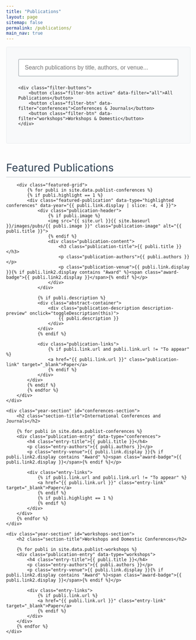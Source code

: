 ```yaml
---
title: "Publications"
layout: page
sitemap: false
permalink: /publications/
main_nav: true
---
```


<style>
.academic-header {
    border-bottom: 2px solid #2c3e50;
    padding-bottom: 2rem;
    margin-bottom: 3rem;
    text-align: center;
}

.academic-header h1 {
    font-size: 2.8rem;
    font-weight: 400;
    color: #2c3e50;
    margin-bottom: 0.5rem;
    letter-spacing: 1px;
}

.academic-header .subtitle {
    font-size: 1.1rem;
    color: #7f8c8d;
    font-style: italic;
    margin-bottom: 2rem;
}

.search-filter-section {
    background: #f8f9fa;
    border: 1px solid #e9ecef;
    padding: 2rem;
    margin: 0;
    border-radius: 4px;
}

.search-container {
    max-width: 600px;
    margin: 0 auto 1.5rem auto;
}

.search-input {
    width: 100%;
    padding: 0.8rem 1rem;
    border: 2px solid #bdc3c7;
    border-radius: 4px;
    font-size: 1rem;
    background: white;
}

.search-input:focus {
    outline: none;
    border-color: #3498db;
}

.filter-buttons {
    display: flex;
    justify-content: center;
    gap: 0.5rem;
    flex-wrap: wrap;
}

.filter-btn {
    padding: 0.6rem 1.2rem;
    border: 1px solid #bdc3c7;
    background: white;
    color: #2c3e50;
    border-radius: 4px;
    cursor: pointer;
    transition: all 0.2s ease;
    font-size: 0.9rem;
}

.filter-btn:hover, .filter-btn.active {
    background: #2c3e50;
    color: white;
    border-color: #2c3e50;
}

.external-links {
    text-align: center;
    margin-top: 1.5rem;
}

.external-link {
    display: inline-block;
    padding: 0.7rem 1.5rem;
    background: #34495e;
    color: white;
    text-decoration: none;
    border-radius: 4px;
    margin: 0 0.5rem;
    font-size: 0.9rem;
    transition: background 0.2s ease;
}

.external-link:hover {
    background: #2c3e50;
    color: white;
    text-decoration: none;
}

.section-title {
    font-size: 1.8rem;
    font-weight: 400;
    color: #2c3e50;
    margin: 3rem 0 0.5rem 0;
    padding-bottom: 0.5rem;
    border-bottom: 1px solid #bdc3c7;
}

.highlighted-section {
    margin: 3rem 0;
}

.featured-grid {
    display: grid;
    grid-template-columns: repeat(2, 1fr);
    gap: 2rem;
    margin: 2rem 0;
}

.featured-publication {
    background: white;
    border: 1px solid #e1e8ed;
    padding: 1.5rem;
    padding-bottom: 4rem;
    border-radius: 4px;
    height: 500px;
    position: relative;
    transition: height 0.3s ease;
}

.featured-publication.expanded {
    height: auto;
    min-height: 500px;
    padding-bottom: 4rem;
}

.publication-header {
    display: flex;
    flex-direction: column;
    margin-bottom: 1rem;
}

.publication-image {
    width: 100%;
    height: 150px;
    object-fit: cover;
    border: 1px solid #ddd;
    border-radius: 4px;
    margin-bottom: 1rem;
}

.publication-content {
    width: 100%;
}

.publication-title {
    font-size: 1.15rem;
    font-weight: 500;
    color: #2c3e50;
    margin-top: 0.6rem;
    margin-bottom: 0.6rem;
    line-height: 1.4;
}

.publication-authors {
    color: #34495e;
    margin-bottom: 0.4rem;
    font-style: italic;
    font-size: 0.9rem;
}

.publication-venue {
    color: #3498db;
    font-weight: 500;
    margin-bottom: 0.8rem;
    font-size: 0.9rem;
}

.abstract-container {
    flex: 1;
    overflow: hidden;
    margin-bottom: 1rem;
    display: flex;
    flex-direction: column;
}

.publication-description {
    color: #555;
    line-height: 1.5;
    font-size: 0.9rem;
    text-align: justify;
    margin-bottom: 0;
}

.description-preview {
    cursor: pointer;
    position: relative;
    display: -webkit-box;
    -webkit-box-orient: vertical;
    overflow: hidden;
}

.description-preview::after {
    content: "...";
    position: absolute;
    bottom: 0;
    right: 0;
    background: white;
    padding-left: 0.5rem;
}

.description-full {
    cursor: pointer;
    display: block;
    overflow: visible;
}

.description-full::after {
    display: none;
}

.expand-toggle {
    color: #3498db;
    font-size: 0.8rem;
    cursor: pointer;
    margin-top: 0.5rem;
    font-weight: 500;
}

.expand-toggle:hover {
    color: #2980b9;
}

.publication-links {
    display: flex;
    gap: 0.8rem;
    flex-wrap: wrap;
    position: absolute;
    bottom: 1.5rem;
    left: 1.5rem;
    right: 1.5rem;
}

.publication-link {
    padding: 0.3rem 0.6rem;
    background: #f8f9fa;
    color: #495057;
    text-decoration: none;
    border-radius: 3px;
    font-size: 0.8rem;
    border: 1px solid #dee2e6;
    transition: all 0.2s ease;
}

.publication-link:hover {
    background: #f8f9fa;
    color: black;
    border-color: #dee2e6;
    text-decoration: none;
}


.award-badge {
    display: inline-block;
    background: #2c3e50;
    color: white;
    padding: 0.25rem 0.5rem;
    border-radius: 3px;
    font-size: 0.75rem;
    font-weight: 500;
    margin-left: 0.5rem;
    vertical-align: middle;
}

.featured-publication .award-badge {
    display: block;
    margin: 0.3rem 0 0 0;
    width: fit-content;
}

.year-section {
    margin: 2.5rem 0;
}


.publication-entry {
    padding: 1rem 0;
    border-bottom: 1px solid #f0f0f0;
    margin: 0;
}

.publication-entry:last-child {
    border-bottom: none;
}

.entry-title {
    font-size: 1.05rem;
    font-weight: 600;
    color: #2c3e50;
    margin-bottom: 0.4rem;
    line-height: 1.4;
}

.entry-authors {
    color: #34495e;
    margin-bottom: 0.3rem;
    font-style: italic;
    font-size: 0.95rem;
}

.entry-venue {
    color: #3498db;
    font-weight: 500;
    margin-bottom: 0.6rem;
    font-size: 0.95rem;
}

.entry-links {
    display: flex;
    gap: 0.8rem;
    flex-wrap: wrap;
}

.entry-link {
    padding: 0.25rem 0.5rem;
    background: #f8f9fa;
    color: #495057;
    text-decoration: none;
    border-radius: 3px;
    font-size: 0.8rem;
    border: 1px solid #dee2e6;
    transition: all 0.2s ease;
}

.entry-link:hover {
    background: #f8f9fa;
    color: black;
    text-decoration: none;
}


@media (max-width: 768px) {
    .academic-header h1 {
        font-size: 2.2rem;
    }
    
    .featured-grid {
        grid-template-columns: 1fr;
        gap: 1.5rem;
    }
    
    .filter-buttons {
        flex-direction: column;
        align-items: center;
    }
    
    .filter-btn {
        width: 200px;
    }
}
</style>
<div class="search-filter-section">
    <div class="search-container">
        <input type="text" class="search-input" id="search-input" placeholder="Search publications by title, authors, or venue...">
    </div>
    
    <div class="filter-buttons">
        <button class="filter-btn active" data-filter="all">All Publications</button>
        <button class="filter-btn" data-filter="conferences">Conferences & Journals</button>
        <button class="filter-btn" data-filter="workshops">Workshops & Domestic</button>
    </div>
    
</div>

<div id="publications-content">
    <div class="highlighted-section" id="highlighted-section">
        <h2 class="section-title">Featured Publications</h2>
        
        <div class="featured-grid">
            {% for publi in site.data.publist-conferences %}
            {% if publi.highlight == 1 %}
            <div class="featured-publication" data-type="highlighted conferences" data-year="{{ publi.link.display | slice: -4, 4 }}">
                <div class="publication-header">
                    {% if publi.image %}
                    <img src="{{ site.url }}{{ site.baseurl }}/images/pubs/{{ publi.image }}" class="publication-image" alt="{{ publi.title }}">
                    {% endif %}
                    <div class="publication-content">
                        <h3 class="publication-title">{{ publi.title }}</h3>
                        <p class="publication-authors">{{ publi.authors }}</p>
                        <p class="publication-venue">{{ publi.link.display }}{% if publi.link2.display contains "Award" %}<span class="award-badge">{{ publi.link2.display }}</span>{% endif %}</p>
                    </div>
                </div>
                
                {% if publi.description %}
                <div class="abstract-container">
                    <div class="publication-description description-preview" onclick="toggleDescription(this)">
                        {{ publi.description }}
                    </div>
                </div>
                {% endif %}
                
                <div class="publication-links">
                    {% if publi.link.url and publi.link.url != "To appear" %}
                    <a href="{{ publi.link.url }}" class="publication-link" target="_blank">Paper</a>
                    {% endif %}
                </div>
            </div>
            {% endif %}
            {% endfor %}
        </div>
    </div>

    <div class="year-section" id="conferences-section">
        <h2 class="section-title">International Conferences and Journals</h2>

        {% for publi in site.data.publist-conferences %}
        <div class="publication-entry" data-type="conferences">
            <h4 class="entry-title">{{ publi.title }}</h4>
            <p class="entry-authors">{{ publi.authors }}</p>
            <p class="entry-venue">{{ publi.link.display }}{% if publi.link2.display contains "Award" %}<span class="award-badge">{{ publi.link2.display }}</span>{% endif %}</p>

            <div class="entry-links">
                {% if publi.link.url and publi.link.url != "To appear" %}
                <a href="{{ publi.link.url }}" class="entry-link" target="_blank">Paper</a>
                {% endif %}
                {% if publi.highlight == 1 %}
                {% endif %}
            </div>
        </div>
        {% endfor %}
    </div>

    <div class="year-section" id="workshops-section">
        <h2 class="section-title">Workshops and Domestic Conferences</h2>

        {% for publi in site.data.publist-workshops %}
        <div class="publication-entry" data-type="workshops">
            <h4 class="entry-title">{{ publi.title }}</h4>
            <p class="entry-authors">{{ publi.authors }}</p>
            <p class="entry-venue">{{ publi.link.display }}{% if publi.link2.display contains "Award" %}<span class="award-badge">{{ publi.link2.display }}</span>{% endif %}</p>

            <div class="entry-links">
                {% if publi.link.url %}
                <a href="{{ publi.link.url }}" class="entry-link" target="_blank">Paper</a>
                {% endif %}
            </div>
        </div>
        {% endfor %}
    </div>

</div>

<script>
document.addEventListener('DOMContentLoaded', function() {
    const searchInput = document.getElementById('search-input');
    const filterButtons = document.querySelectorAll('.filter-btn');
    const publications = document.querySelectorAll('.featured-publication, .publication-entry');
    const sections = document.querySelectorAll('.highlighted-section, .year-section');
    
    let currentFilter = 'all';
    
    // Filter functionality
    filterButtons.forEach(btn => {
        btn.addEventListener('click', function() {
            filterButtons.forEach(b => b.classList.remove('active'));
            this.classList.add('active');
            currentFilter = this.dataset.filter;
            filterPublications();
        });
    });
    
    // Search functionality
    searchInput.addEventListener('input', function() {
        filterPublications();
    });
    
    function filterPublications() {
        const searchTerm = searchInput.value.toLowerCase();
        let visibleCount = 0;
        
        // Show/hide sections based on filter
        sections.forEach(section => {
            const sectionId = section.id;
            let shouldShow = false;
            
            if (currentFilter === 'all') {
                shouldShow = true;
            } else if (currentFilter === 'conferences' && sectionId === 'conferences-section') {
                shouldShow = true;
            } else if (currentFilter === 'workshops' && sectionId === 'workshops-section') {
                shouldShow = true;
            }
            
            section.style.display = shouldShow ? 'block' : 'none';
        });
        
        publications.forEach(pub => {
            const title = pub.querySelector('.publication-title, .entry-title').textContent.toLowerCase();
            const authors = pub.querySelector('.publication-authors, .entry-authors').textContent.toLowerCase();
            const venue = pub.querySelector('.publication-venue, .entry-venue').textContent.toLowerCase();
            const pubType = pub.dataset.type;
            
            const matchesSearch = title.includes(searchTerm) || 
                                authors.includes(searchTerm) || 
                                venue.includes(searchTerm);
            
            // Filter based on current selection
            let matchesFilter = false;
            
            if (currentFilter === 'all') {
                matchesFilter = true;
            } else if (currentFilter === 'conferences') {
                matchesFilter = pubType.includes('conferences');
            } else if (currentFilter === 'workshops') {
                matchesFilter = pubType.includes('workshops');
            }
            
            if (matchesSearch && matchesFilter) {
                pub.style.display = 'block';
                visibleCount++;
            } else {
                pub.style.display = 'none';
            }
        });
        
        // Show no results message if needed
        if (visibleCount === 0 && searchTerm) {
            showNoResults();
        } else {
            hideNoResults();
        }
    }
    
    function showNoResults() {
        let noResultsMsg = document.getElementById('no-results');
        if (!noResultsMsg) {
            noResultsMsg = document.createElement('div');
            noResultsMsg.id = 'no-results';
            noResultsMsg.innerHTML = `
                <div style="text-align: center; padding: 3rem; color: #7f8c8d; font-family: 'Georgia', serif;">
                    <h3>No publications found</h3>
                    <p>Please adjust your search terms or filter selection</p>
                </div>
            `;
            document.getElementById('publications-content').appendChild(noResultsMsg);
        }
        noResultsMsg.style.display = 'block';
    }
    
    function hideNoResults() {
        const noResultsMsg = document.getElementById('no-results');
        if (noResultsMsg) {
            noResultsMsg.style.display = 'none';
        }
    }
    
    // Smooth scrolling for internal links
    document.querySelectorAll('a[href^="#"]').forEach(anchor => {
        anchor.addEventListener('click', function (e) {
            e.preventDefault();
            const target = document.querySelector(this.getAttribute('href'));
            if (target) {
                target.scrollIntoView({
                    behavior: 'smooth',
                    block: 'start'
                });
            }
        });
    });
    
    // Initialize page
    filterPublications();
});

// Function to toggle description expansion
function toggleDescription(element) {
    const container = element.closest('.featured-publication');
    const abstractContainer = element.closest('.abstract-container');
    
    if (element.classList.contains('description-preview')) {
        element.classList.remove('description-preview');
        element.classList.add('description-full');
        container.classList.add('expanded');
        // Remove height constraint when expanding
        if (abstractContainer) {
            abstractContainer.style.height = 'auto';
        }
    } else {
        element.classList.remove('description-full');
        element.classList.add('description-preview');
        container.classList.remove('expanded');
        // Recalculate line clamp and restore height when collapsing
        calculateLineClamp(element);
    }
}

// Function to calculate optimal line clamp for each abstract
function calculateLineClamp(desc) {
    const abstractContainer = desc.closest('.abstract-container');
    if (!abstractContainer) return;
    
    const container = desc.closest('.featured-publication');
    const containerHeight = 500; // Fixed height
    const headerHeight = container.querySelector('.publication-header').offsetHeight;
    const reservedBottomSpace = 64; // 4rem bottom padding for button area
    const topPadding = 24; // 1.5rem top padding
    const containerMargin = 16; // 1rem margin for abstract container
    
    const availableSpace = containerHeight - headerHeight - reservedBottomSpace - topPadding - containerMargin;
    
    // Set the container height to the available space
    abstractContainer.style.height = availableSpace + 'px';
    
    const lineHeight = parseFloat(window.getComputedStyle(desc).lineHeight);
    const maxLines = Math.floor(availableSpace / lineHeight);
    
    desc.style.webkitLineClamp = Math.max(3, maxLines); // Minimum 3 lines
}

document.addEventListener('DOMContentLoaded', function() {
    // Calculate line clamp for all preview descriptions
    const descriptions = document.querySelectorAll('.featured-publication .description-preview');
    descriptions.forEach(desc => {
        calculateLineClamp(desc);
    });
});
</script>
